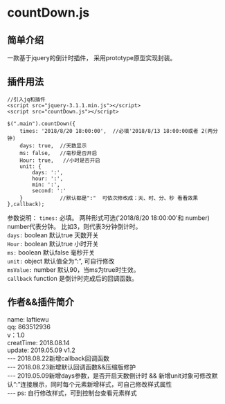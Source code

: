 # countDown.js #

## 简单介绍 ##
一款基于jquery的倒计时插件，
采用prototype原型实现封装。
## 插件用法 ##
	//引入jq和插件
	<script src="jquery-3.1.1.min.js"></script>
	<script src="countDown.js"></script>

    $(".main").countDown({
		times: '2018/8/20 18:00:00',  //必填'2018/8/13 18:00:00或者 2(两分钟) 
		days: true,  //天数显示
		ms: false,   //毫秒是否开启
		Hour: true,   //小时是否开启
		unit: {
			days: ':',
			hour: ':',
			min: ':',
			second: ':'
		}            //默认都是":"  可依次修改成：天、时、分、秒 看看效果
	},callback);
参数说明：
	``times:`` 必填。 两种形式可选('2018/8/20 18:00:00'和 number) number代表分钟。 比如3，则代表3分钟倒计时。<br>
	``days:`` boolean 默认true  天数开关<br/>
	``Hour:`` boolean 默认true  小时开关<br/>
	``ms:`` boolean  默认false  毫秒开关<br/>
	``unit:`` object 默认值全为“:”, 可自行修改<br/>
	``msValue:`` number  默认90，当ms为true时生效。<br/>
	``callback``  function  是倒计时完成后的回调函数。

## 作者&&插件简介 ##
name: laftiewu <br/>
qq: 863512936 <br/>
v：1.0 <br/>
creatTime: 2018.08.14 <br/>
update: 2019.05.09  v1.2<br/>
--- 2018.08.22新增callback回调函数<br/>
--- 2018.08.23新增默认回调函数&&压缩版修护<br/>
--- 2019.05.09新增days参数，是否开启天数倒计时 && 新增unit对象可修改默认“:”连接展示，同时每个元素新增样式，可自己修改样式属性<br/>
--- ps: 自行修改样式，可到控制台查看元素样式
   
